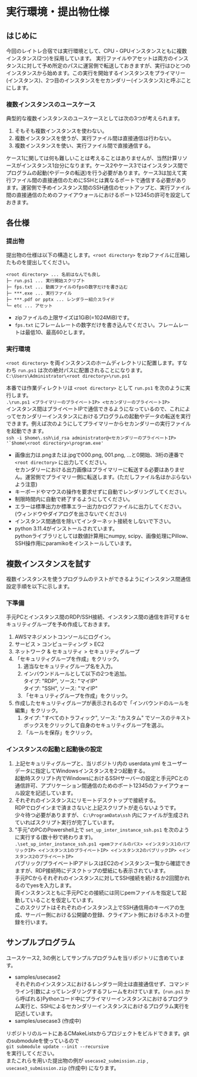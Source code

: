 # 実行環境・提出物仕様

## はじめに

今回のレイトレ合宿では実行環境として、CPU・GPUインスタンスともに複数インスタンス(2つ)を採用しています。
実行ファイルやアセットは両方のインスタンスに対して予め所定のパスに運営側で転送しておきますが、実行はひとつのインスタンスから始めます。この実行を開始するインスタンスをプライマリー(インスタンス)、2つ目のインスタンスをセカンダリー(インスタンス)と呼ぶことにします。

### 複数インスタンスのユースケース

典型的な複数インスタンスのユースケースとしては次の3つが考えられます。

1. そもそも複数インスタンスを使わない。
1. 複数インスタンスを使うが、実行ファイル間は直接通信は行わない。
1. 複数インスタンスを使い、実行ファイル間で直接通信する。

ケース1に関しては何も難しいことは考えることはありませんが、当然計算リソースがインスタンス1台分になります。ケース2やケース3ではインスタンス間でプログラムの起動(やデータの転送)を行う必要があります。ケース3は加えて実行ファイル間の直接通信のためにSSHとは異なるポートで通信する必要があります。運営側で予めインスタンス間のSSH通信のセットアップと、実行ファイル間の直接通信のためのファイアウォールにおけるポート12345の許可を設定しておきます。



## 各仕様

### 提出物
提出物の仕様は以下の構造とします。`<root directory>` をzipファイルに圧縮したものを提出してください。

```
<root directory> ... 名前はなんでも良し
├─ run.ps1 ... 実行開始スクリプト
├─ fps.txt ... 動画ファイルのfpsの数字だけを書き込む
├─ ***.exe ... 実行ファイル
├─ ***.pdf or pptx ... レンダラー紹介スライド
└─ etc ... アセット
```

- zipファイルの上限サイズは1GiB(=1024MiB)です。
- `fps.txt` にフレームレートの数字だけを書き込んでください。フレームレートは最低10、最高60とします。

### 実行環境

`<root directory>` を両インスタンスのホームディレクトリに配置します。すなわち `run.ps1` は次の絶対パスに配置されることになります。\
`C:\Users\Administrator\<root directory>\run.ps1`

本番では作業ディレクトリは `<root directory>` として `run.ps1` を次のように実行します。\
`.\run.ps1 <プライマリーのプライベートIP> <セカンダリーのプライベートIP>`\
インスタンス間はプライベートIPで通信できるようになっているので、これによってセカンダリーインスタンスにおけるプログラムの起動やデータの転送を実行できます。例えば次のようにしてプライマリーからセカンダリーの実行ファイルを起動できます。\
``ssh -i $home\.ssh\id_rsa administrator@<セカンダリーのプライベートIP> '`$home\<root directory>\program.exe'``

- 画像出力は.pngまたは.jpgで000.png, 001.png, ...と0開始、3桁の連番で `<root directory>` に出力してください。\
  セカンダリーにおける出力画像はプライマリーに転送する必要はありません。運営側でプライマリー側に転送します。(ただしファイル名はかぶらないよう注意)
- キーボードやマウスの操作を要求せずに自動でレンダリングしてください。
- 制限時間内に自動で終了するようにしてください。
- エラーは標準出力か標準エラー出力かログファイルに出力してください。(ウィンドウやダイアログを出さないでください)
- インスタンス間通信を除いてインターネット接続をしないで下さい。
- python 3.11.4がインストールされています。\
  pythonライブラリとしては数値計算用にnumpy, scipy、画像処理にPillow、SSH操作用にparamikoをインストールしています。

## 複数インスタンスを試す

複数インスタンスを使うプログラムのテストができるようにインスタンス間通信設定手順を以下に示します。

### 下準備
手元PCとインスタンス間のRDP/SSH接続、インスタンス間の通信を許可するセキュリティグループを予め作成しておきます。

1. AWSマネジメントコンソールにログイン。
1. サービス > コンピューティング > EC2
1. ネットワーク & セキュリティ > セキュリティグループ
1. 「セキュリティグループを作成」をクリック。
   1. 適当なセキュリティグループ名を入力。
   1. インバウンドルールとして以下の2つを追加。\
      タイプ: "RDP", ソース: "マイIP"\
      タイプ: "SSH", ソース: "マイIP"
   1. 「セキュリティグループを作成」をクリック。
1. 作成したセキュリティグループが表示されるので「インバウンドのルールを編集」をクリック。
   1. タイプ: "すべてのトラフィック", ソース: "カスタム" でソースのテキストボックスをクリックして自身のセキュリティグループを選ぶ。
   1. 「ルールを保存」をクリック。

### インスタンスの起動と起動後の設定

1. 上記セキュリティグループと、当リポジトリ内の userdata.yml をユーザーデータに指定してWindowsインスタンスを2つ起動する。\
   起動時スクリプト内でWindowsにおけるSSHサーバーの設定と手元PCとの通信許可、アプリケーション間通信のためのポート12345のファイアウォール設定を記述しています。
1. それぞれのインスタンスにリモートデスクトップで接続する。\
   RDPでログインまで済まさないと上記スクリプトが走らないようです。\
   少々待つ必要がありますが、 `C:\ProgramData\ssh` 内にファイルが生成されていればスクリプト実行が完了しています。
1. "手元"のPCのPowershell上で `set_up_inter_instance_ssh.ps1` を次のように実行する(数十秒で終わります)。\
   `.\set_up_inter_instance_ssh.ps1 <pemファイルのパス> <インスタンス1のパブリックIP> <インスタンス1のプライベートIP> <インスタンス2のパブリックIP> <インスタンス2のプライベートIP>`\
   パブリック/プライベートIPアドレスはEC2のインスタンス一覧から確認できますが、RDP接続時にデスクトップの壁紙にも表示されています。\
   手元PCからそれぞれのインスタンスに対してSSH接続を続けるか2回聞かれるのでyesを入力します。\
   両インスタンスともに手元PCとの接続には同じpemファイルを指定して起動していることを仮定しています。\
   このスクリプトはそれぞれのインスタンス上でSSH通信用のキーペアの生成、サーバー側における公開鍵の登録、クライアント側におけるホストの登録を行います。



## サンプルプログラム

ユースケース2, 3の例としてサンプルプログラムを当リポジトリに含めています。

- samples/usecase2\
  それぞれのインスタンスにおけるレンダラー同士は直接通信せず、コマンドライン引数によってレンダリングするフレームをわけています。(`run.ps1` から呼ばれる)Pythonコード中にプライマリーインスタンスにおけるプログラム実行と、SSHによるセカンダリーインスタンスにおけるプログラム実行を記述しています。
- samples/usecase3 (作成中)

リポジトリのルートにあるCMakeListsからプロジェクトをビルドできます。gitのsubmoduleを使っているので\
`git submodule update --init --recursive`\
を実行してください。\
またこれらを用いた提出物の例が `usecase2_submission.zip` , `usecase3_submission.zip` (作成中) になります。
